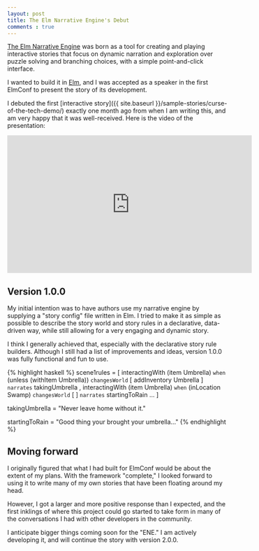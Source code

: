 ```yaml
---
layout: post
title: The Elm Narrative Engine's Debut
comments : true
---
```


[The Elm Narrative Engine](http://package.elm-lang.org/packages/jschomay/elm-narrative-engine/1.0.0) was born as a tool for creating and playing interactive stories that focus on dynamic narration and exploration over puzzle solving and branching choices, with a simple point-and-click interface.

I wanted to build it in [Elm](http://elm-lang.org/), and I was accepted as a speaker in the first ElmConf to present the story of its development.

I debuted the first [interactive story]({{ site.baseurl }}/sample-stories/curse-of-the-tech-demo/) exactly one month ago from when I am writing this, and am very happy that it was well-received.  Here is the video of the presentation:

<iframe width="560" height="315" src="https://www.youtube-nocookie.com/embed/t8RSxzpw1Yw" frameborder="0" allowfullscreen></iframe>

<span></span>
<!--more-->

## Version 1.0.0

My initial intention was to have authors use my narrative engine by supplying a "story config" file written in Elm.  I tried to make it as simple as possible to describe the story world and story rules in a declarative, data-driven way, while still allowing for a very engaging and dynamic story.

I think I generally achieved that, especially with the declarative story rule builders.  Although I still had a list of improvements and ideas, version 1.0.0 was fully functional and fun to use.

{% highlight haskell %}
scene1rules =
    [ interactingWith (item Umbrella)
        `when` (unless (withItem Umbrella))
        `changesWorld` [ addInventory Umbrella ]
        `narrates` takingUmbrella
    , interactingWith (item Umbrella)
        `when` (inLocation Swamp)
        `changesWorld` [ ]
        `narrates` startingToRain
    ...
    ]

takingUmbrella =
    "Never leave home without it."

startingToRain =
    "Good thing your brought your umbrella..."
{% endhighlight %}

## Moving forward

I originally figured that what I had built for ElmConf would be about the extent of my plans.  With the framework "complete," I looked forward to using it to write many of my own stories that have been floating around my head.

However, I got a larger and more positive response than I expected, and the first inklings of where this project could go started to take form in many of the conversations I had with other developers in the community.

I anticipate bigger things coming soon for the "ENE."  I am actively developing it, and will continue the story with version 2.0.0.
